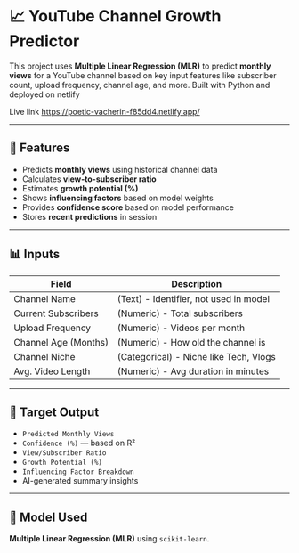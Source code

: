 # 📈 YouTube Channel Growth Predictor

This project uses **Multiple Linear Regression (MLR)** to predict **monthly views** for a YouTube channel based on key input features like subscriber count, upload frequency, channel age, and more. Built with Python and deployed on netlify

Live link 
https://poetic-vacherin-f85dd4.netlify.app/

---

## 🚀 Features

- Predicts **monthly views** using historical channel data
- Calculates **view-to-subscriber ratio**
- Estimates **growth potential (%)**
- Shows **influencing factors** based on model weights
- Provides **confidence score** based on model performance
- Stores **recent predictions** in session

---

## 📊 Inputs

| Field                     | Description                             |
|--------------------------|-----------------------------------------|
| Channel Name             | (Text) - Identifier, not used in model  |
| Current Subscribers      | (Numeric) - Total subscribers            |
| Upload Frequency         | (Numeric) - Videos per month            |
| Channel Age (Months)     | (Numeric) - How old the channel is      |
| Channel Niche            | (Categorical) - Niche like Tech, Vlogs  |
| Avg. Video Length        | (Numeric) - Avg duration in minutes     |

---

## 🎯 Target Output

- `Predicted Monthly Views`
- `Confidence (%)` — based on R²
- `View/Subscriber Ratio`
- `Growth Potential (%)`
- `Influencing Factor Breakdown`
- AI-generated summary insights

---

## 🧠 Model Used

**Multiple Linear Regression (MLR)** using `scikit-learn`.



